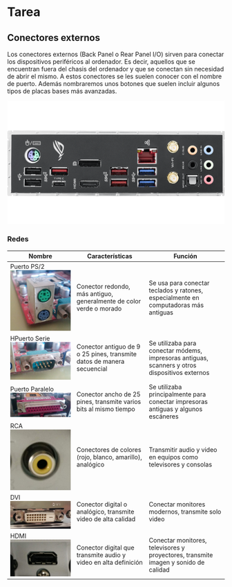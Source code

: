 # Tarea 
## Conectores externos
Los conectores externos (Back Panel o Rear Panel I/O) sirven para conectar los dispositivos periféricos al ordenador. Es decir, aquellos que se encuentran fuera del chasis del ordenador y que se conectan sin necesidad de abrir el mismo. A estos conectores se les suelen conocer con el nombre de puerto. Además nombraremos unos botones que suelen incluir algunos tipos de placas bases más avanzadas.

![Conectores externos](fotoo.png)
### Redes  

| Nombre | Características | Función | 
| ------ | ------ | ------ |
| Puerto PS/2 ![Puerto PS/2](puerto_ps2.jpg) | Conector redondo, más antiguo, generalmente de color verde o morado | Se usa para conectar teclados y ratones, especialmente en computadoras más antiguas |
| HPuerto Serie ![HPuerto Serie](puerto_serie.jpg) | Conector antiguo de 9 o 25 pines, transmite datos de manera secuencial | Se utilizaba para conectar módems, impresoras antiguas, scanners y otros dispositivos externos |
| Puerto Paralelo ![HPuerto Paralelo](puerto_paralelo.jpg)| Conector ancho de 25 pines, transmite varios bits al mismo tiempo | Se utilizaba principalmente para conectar impresoras antiguas y algunos escáneres |
| RCA  ![HPuerto rca](puerto_rca.jpg) | Conectores de colores (rojo, blanco, amarillo), analógico | Transmitir audio y video en equipos como televisores y consolas |
| DVI ![HPuerto DVI](puerto_dvi.jpg) | Conector digital o analógico, transmite video de alta calidad | Conectar monitores modernos, transmite solo video |
| HDMI ![HPuerto HDMI](puerto_hdmi.jpg) | Conector digital que transmite audio y video en alta definición | Conectar monitores, televisores y proyectores, transmite imagen y sonido de calidad |



